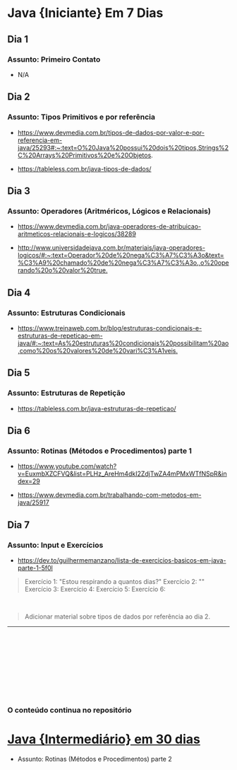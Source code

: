 # Java {Iniciante} Em 7 Dias

## Dia 1

### Assunto: Primeiro Contato

- N/A

## Dia 2

### Assunto: Tipos Primitivos e por referência

- <https://www.devmedia.com.br/tipos-de-dados-por-valor-e-por-referencia-em-java/25293#:~:text=O%20Java%20possui%20dois%20tipos,Strings%2C%20Arrays%20Primitivos%20e%20Objetos>.

- <https://tableless.com.br/java-tipos-de-dados/>

## Dia 3

### Assunto: Operadores (Aritméricos, Lógicos e Relacionais)

- <https://www.devmedia.com.br/java-operadores-de-atribuicao-aritmeticos-relacionais-e-logicos/38289>

- <http://www.universidadejava.com.br/materiais/java-operadores-logicos/#:~:text=Operador%20de%20nega%C3%A7%C3%A3o&text=%C3%A9%20chamado%20de%20nega%C3%A7%C3%A3o.,o%20operando%20o%20valor%20true.>

## Dia 4

### Assunto: Estruturas Condicionais

- <https://www.treinaweb.com.br/blog/estruturas-condicionais-e-estruturas-de-repeticao-em-java/#:~:text=As%20estruturas%20condicionais%20possibilitam%20ao,como%20os%20valores%20de%20vari%C3%A1veis.>

## Dia 5

### Assunto: Estruturas de Repetição

- <https://tableless.com.br/java-estruturas-de-repeticao/>

## Dia 6

### Assunto: Rotinas (Métodos e Procedimentos) parte 1

- <https://www.youtube.com/watch?v=EuxmbXZCFVQ&list=PLHz_AreHm4dkI2ZdjTwZA4mPMxWTfNSpR&index=29>

- <https://www.devmedia.com.br/trabalhando-com-metodos-em-java/25917>

## Dia 7

### Assunto: Input e Exercícios

- <https://dev.to/guilhermemanzano/lista-de-exercicios-basicos-em-java-parte-1-5f0l>

> Exercício 1: "Estou respirando a quantos dias?"
> Exercício 2: ""
> Exercício 3:
> Exercício 4:
> Exercício 5:
> Exercício 6:

&nbsp;
> Adicionar material sobre tipos de dados por referência ao dia 2.

---

&nbsp;

&nbsp;

&nbsp;

&nbsp;

&nbsp;

### O conteúdo continua no repositório

[<h1>Java {Intermediário} em 30 dias</h1>](https://github.com/SantosPereira/JavaIntermediarioEm30Dias)

- Assunto: Rotinas (Métodos e Procedimentos) parte 2
